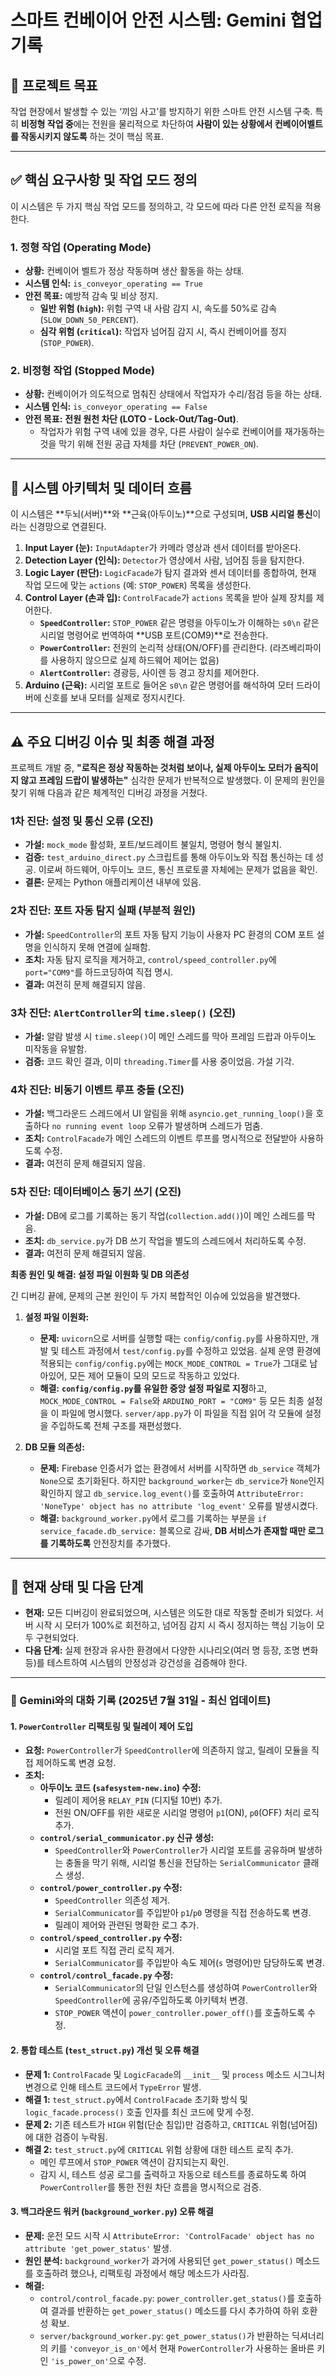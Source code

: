 # 스마트 컨베이어 안전 시스템: Gemini 협업 기록

## 🎯 프로젝트 목표

작업 현장에서 발생할 수 있는 ‘끼임 사고’를 방지하기 위한 스마트 안전 시스템 구축. 특히 **비정형 작업 중**에는 전원을 물리적으로 차단하여 **사람이 있는 상황에서 컨베이어벨트를 작동시키지 않도록** 하는 것이 핵심 목표.

---

## ✅ 핵심 요구사항 및 작업 모드 정의

이 시스템은 두 가지 핵심 작업 모드를 정의하고, 각 모드에 따라 다른 안전 로직을 적용한다.

### 1. 정형 작업 (Operating Mode)
- **상황:** 컨베이어 벨트가 정상 작동하며 생산 활동을 하는 상태.
- **시스템 인식:** `is_conveyor_operating == True`
- **안전 목표:** 예방적 감속 및 비상 정지.
  - **일반 위험 (`high`):** 위험 구역 내 사람 감지 시, 속도를 50%로 감속 (`SLOW_DOWN_50_PERCENT`).
  - **심각 위험 (`critical`):** 작업자 넘어짐 감지 시, 즉시 컨베이어를 정지 (`STOP_POWER`).

### 2. 비정형 작업 (Stopped Mode)
- **상황:** 컨베이어가 의도적으로 멈춰진 상태에서 작업자가 수리/점검 등을 하는 상태.
- **시스템 인식:** `is_conveyor_operating == False`
- **안전 목표:** **전원 원천 차단 (LOTO - Lock-Out/Tag-Out)**.
  - 작업자가 위험 구역 내에 있을 경우, 다른 사람이 실수로 컨베이어를 재가동하는 것을 막기 위해 전원 공급 자체를 차단 (`PREVENT_POWER_ON`).

---

## 🧱 시스템 아키텍처 및 데이터 흐름

이 시스템은 **두뇌(서버)**와 **근육(아두이노)**으로 구성되며, **USB 시리얼 통신**이라는 신경망으로 연결된다.

1.  **Input Layer (눈):** `InputAdapter`가 카메라 영상과 센서 데이터를 받아온다.
2.  **Detection Layer (인식):** `Detector`가 영상에서 사람, 넘어짐 등을 탐지한다.
3.  **Logic Layer (판단):** `LogicFacade`가 탐지 결과와 센서 데이터를 종합하여, 현재 작업 모드에 맞는 `actions` (예: `STOP_POWER`) 목록을 생성한다.
4.  **Control Layer (손과 입):** `ControlFacade`가 `actions` 목록을 받아 실제 장치를 제어한다.
    - **`SpeedController`:** `STOP_POWER` 같은 명령을 아두이노가 이해하는 `s0\n` 같은 시리얼 명령어로 번역하여 **USB 포트(COM9)**로 전송한다.
    - **`PowerController`:** 전원의 논리적 상태(ON/OFF)를 관리한다. (라즈베리파이를 사용하지 않으므로 실제 하드웨어 제어는 없음)
    - **`AlertController`:** 경광등, 사이렌 등 경고 장치를 제어한다.
5.  **Arduino (근육):** 시리얼 포트로 들어온 `s0\n` 같은 명령어를 해석하여 모터 드라이버에 신호를 보내 모터를 실제로 정지시킨다.

---

## ⚠️ 주요 디버깅 이슈 및 최종 해결 과정

프로젝트 개발 중, **"로직은 정상 작동하는 것처럼 보이나, 실제 아두이노 모터가 움직이지 않고 프레임 드랍이 발생하는"** 심각한 문제가 반복적으로 발생했다. 이 문제의 원인을 찾기 위해 다음과 같은 체계적인 디버깅 과정을 거쳤다.

### 1차 진단: 설정 및 통신 오류 (오진)
- **가설:** `mock_mode` 활성화, 포트/보드레이트 불일치, 명령어 형식 불일치.
- **검증:** `test_arduino_direct.py` 스크립트를 통해 아두이노와 직접 통신하는 데 성공. 이로써 하드웨어, 아두이노 코드, 통신 프로토콜 자체에는 문제가 없음을 확인.
- **결론:** 문제는 Python 애플리케이션 내부에 있음.

### 2차 진단: 포트 자동 탐지 실패 (부분적 원인)
- **가설:** `SpeedController`의 포트 자동 탐지 기능이 사용자 PC 환경의 COM 포트 설명을 인식하지 못해 연결에 실패함.
- **조치:** 자동 탐지 로직을 제거하고, `control/speed_controller.py`에 `port="COM9"`를 하드코딩하여 직접 명시.
- **결과:** 여전히 문제 해결되지 않음.

### 3차 진단: `AlertController`의 `time.sleep()` (오진)
- **가설:** 알람 발생 시 `time.sleep()`이 메인 스레드를 막아 프레임 드랍과 아두이노 미작동을 유발함.
- **검증:** 코드 확인 결과, 이미 `threading.Timer`를 사용 중이었음. 가설 기각.

### 4차 진단: 비동기 이벤트 루프 충돌 (오진)
- **가설:** 백그라운드 스레드에서 UI 알림을 위해 `asyncio.get_running_loop()`을 호출하다 `no running event loop` 오류가 발생하며 스레드가 멈춤.
- **조치:** `ControlFacade`가 메인 스레드의 이벤트 루프를 명시적으로 전달받아 사용하도록 수정.
- **결과:** 여전히 문제 해결되지 않음.

### 5차 진단: 데이터베이스 동기 쓰기 (오진)
- **가설:** DB에 로그를 기록하는 동기 작업(`collection.add()`)이 메인 스레드를 막음.
- **조치:** `db_service.py`가 DB 쓰기 작업을 별도의 스레드에서 처리하도록 수정.
- **결과:** 여전히 문제 해결되지 않음.

**최종 원인 및 해결: 설정 파일 이원화 및 DB 의존성**

긴 디버깅 끝에, 문제의 근본 원인이 두 가지 복합적인 이슈에 있었음을 발견했다.

1.  **설정 파일 이원화:**
    - **문제:** `uvicorn`으로 서버를 실행할 때는 `config/config.py`를 사용하지만, 개발 및 테스트 과정에서 `test/config.py`를 수정하고 있었음. 실제 운영 환경에 적용되는 `config/config.py`에는 `MOCK_MODE_CONTROL = True`가 그대로 남아있어, 모든 제어 모듈이 모의 모드로 작동하고 있었다.
    - **해결:** **`config/config.py`를 유일한 중앙 설정 파일로 지정**하고, `MOCK_MODE_CONTROL = False`와 `ARDUINO_PORT = "COM9"` 등 모든 최종 설정을 이 파일에 명시했다. `server/app.py`가 이 파일을 직접 읽어 각 모듈에 설정을 주입하도록 전체 구조를 재편성했다.

2.  **DB 모듈 의존성:**
    - **문제:** Firebase 인증서가 없는 환경에서 서버를 시작하면 `db_service` 객체가 `None`으로 초기화된다. 하지만 `background_worker`는 `db_service`가 `None`인지 확인하지 않고 `db_service.log_event()`를 호출하여 `AttributeError: 'NoneType' object has no attribute 'log_event'` 오류를 발생시켰다.
    - **해결:** `background_worker.py`에서 로그를 기록하는 부분을 `if service_facade.db_service:` 블록으로 감싸, **DB 서비스가 존재할 때만 로그를 기록하도록** 안전장치를 추가했다.

---

## 🧠 현재 상태 및 다음 단계

- **현재:** 모든 디버깅이 완료되었으며, 시스템은 의도한 대로 작동할 준비가 되었다. 서버 시작 시 모터가 100%로 회전하고, 넘어짐 감지 시 즉시 정지하는 핵심 기능이 모두 구현되었다.
- **다음 단계:** 실제 현장과 유사한 환경에서 다양한 시나리오(여러 명 등장, 조명 변화 등)를 테스트하여 시스템의 안정성과 강건성을 검증해야 한다.

---

### 💬 Gemini와의 대화 기록 (2025년 7월 31일 - 최신 업데이트)

#### 1. `PowerController` 리팩토링 및 릴레이 제어 도입
- **요청:** `PowerController`가 `SpeedController`에 의존하지 않고, 릴레이 모듈을 직접 제어하도록 변경 요청.
- **조치:**
    - **아두이노 코드 (`safesystem-new.ino`) 수정:**
        - 릴레이 제어용 `RELAY_PIN` (디지털 10번) 추가.
        - 전원 ON/OFF를 위한 새로운 시리얼 명령어 `p1`(ON), `p0`(OFF) 처리 로직 추가.
    - **`control/serial_communicator.py` 신규 생성:**
        - `SpeedController`와 `PowerController`가 시리얼 포트를 공유하며 발생하는 충돌을 막기 위해, 시리얼 통신을 전담하는 `SerialCommunicator` 클래스 생성.
    - **`control/power_controller.py` 수정:**
        - `SpeedController` 의존성 제거.
        - `SerialCommunicator`를 주입받아 `p1`/`p0` 명령을 직접 전송하도록 변경.
        - 릴레이 제어와 관련된 명확한 로그 추가.
    - **`control/speed_controller.py` 수정:**
        - 시리얼 포트 직접 관리 로직 제거.
        - `SerialCommunicator`를 주입받아 속도 제어(`s` 명령어)만 담당하도록 변경.
    - **`control/control_facade.py` 수정:**
        - `SerialCommunicator`의 단일 인스턴스를 생성하여 `PowerController`와 `SpeedController`에 공유/주입하도록 아키텍처 변경.
        - `STOP_POWER` 액션이 `power_controller.power_off()`를 호출하도록 수정.

#### 2. 통합 테스트 (`test_struct.py`) 개선 및 오류 해결
- **문제 1:** `ControlFacade` 및 `LogicFacade`의 `__init__` 및 `process` 메소드 시그니처 변경으로 인해 테스트 코드에서 `TypeError` 발생.
- **해결 1:** `test_struct.py`에서 `ControlFacade` 초기화 방식 및 `logic_facade.process()` 호출 인자를 최신 코드에 맞게 수정.
- **문제 2:** 기존 테스트가 `HIGH` 위험(단순 침입)만 검증하고, `CRITICAL` 위험(넘어짐)에 대한 검증이 누락됨.
- **해결 2:** `test_struct.py`에 `CRITICAL` 위험 상황에 대한 테스트 로직 추가.
    - 메인 루프에서 `STOP_POWER` 액션이 감지되는지 확인.
    - 감지 시, 테스트 성공 로그를 출력하고 자동으로 테스트를 종료하도록 하여 `PowerController`를 통한 전원 차단 흐름을 명시적으로 검증.

#### 3. 백그라운드 워커 (`background_worker.py`) 오류 해결
- **문제:** 운전 모드 시작 시 `AttributeError: 'ControlFacade' object has no attribute 'get_power_status'` 발생.
- **원인 분석:** `background_worker`가 과거에 사용되던 `get_power_status()` 메소드를 호출하려 했으나, 리팩토링 과정에서 해당 메소드가 사라짐.
- **해결:**
    - `control/control_facade.py`: `power_controller.get_status()`를 호출하여 결과를 반환하는 `get_power_status()` 메소드를 다시 추가하여 하위 호환성 확보.
    - `server/background_worker.py`: `get_power_status()`가 반환하는 딕셔너리의 키를 `'conveyor_is_on'`에서 현재 `PowerController`가 사용하는 올바른 키인 `'is_power_on'`으로 수정.
